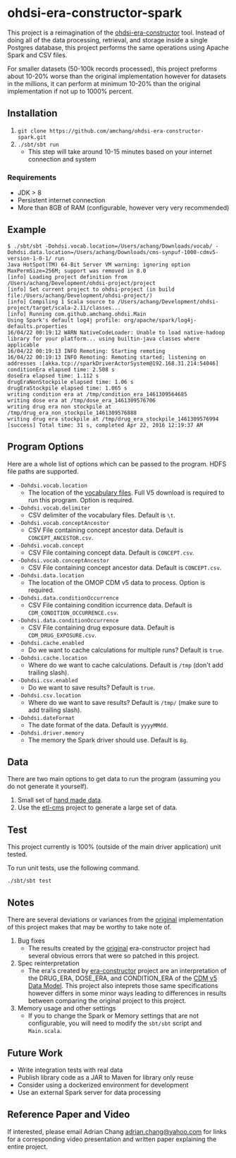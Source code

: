 # ohdsi-era-constructor-spark

This project is a reimagination of the [ohdsi-era-constructor](https://github.com/OHDSI/Era-Constructor) tool. Instead of doing all of the data processing, retrieval, and storage inside a single Postgres database, this project performs the same operations using Apache Spark and CSV files. 

For smaller datasets (50-100k records processed), this project preforms about 10-20% worse than the original implementation however for datasets in the millions, it can perform at minimum 10-20% than the original implementation if not up to 1000% percent.

## Installation

1. `git clone https://github.com/amchang/ohdsi-era-constructor-spark.git`
2. `./sbt/sbt run`
    * This step will take around 10-15 minutes based on your internet connection and system
    
### Requirements

* JDK > 8
* Persistent internet connection
* More than 8GB of RAM (configurable, however very very recommended)

## Example

```
$ ./sbt/sbt -Dohdsi.vocab.location=/Users/achang/Downloads/vocab/ -Dohdsi.data.location=/Users/achang/Downloads/cms-synpuf-1000-cdmv5-version-1-0-1/ run
Java HotSpot(TM) 64-Bit Server VM warning: ignoring option MaxPermSize=256M; support was removed in 8.0
[info] Loading project definition from /Users/achang/Development/ohdsi-project/project
[info] Set current project to ohdsi-project (in build file:/Users/achang/Development/ohdsi-project/)
[info] Compiling 1 Scala source to /Users/achang/Development/ohdsi-project/target/scala-2.11/classes...
[info] Running com.github.amchang.ohdsi.Main
Using Spark's default log4j profile: org/apache/spark/log4j-defaults.properties
16/04/22 00:19:12 WARN NativeCodeLoader: Unable to load native-hadoop library for your platform... using builtin-java classes where applicable
16/04/22 00:19:13 INFO Remoting: Starting remoting
16/04/22 00:19:13 INFO Remoting: Remoting started; listening on addresses :[akka.tcp://sparkDriverActorSystem@192.168.31.214:54046]
conditionEra elapsed time: 2.508 s
doseEra elapsed time: 1.112 s
drugEraNonStockpile elapsed time: 1.06 s
drugEraStockpile elapsed time: 1.065 s
writing condition era at /tmp/condition_era_1461309564685
writing dose era at /tmp/dose_era_1461309576706
writing drug era non stockpile at /tmp/drug_era_non_stockpile_1461309576888
writing drug era stockpile at /tmp/drug_era_stockpile_1461309576994
[success] Total time: 31 s, completed Apr 22, 2016 12:19:37 AM

```

## Program Options

Here are a whole list of options which can be passed to the program. HDFS file paths are supported.

* `-Dohdsi.vocab.location`
    * The location of the [vocabulary files](http://www.ohdsi.org/web/athena/). Full V5 download is required to run this program. Option is required.
* `-Dohdsi.vocab.delimiter`
    * CSV delimiter of the vocabulary files. Default is `\t`.     
* `-Dohdsi.vocab.conceptAncestor`
    * CSV File containing concept ancestor data. Default is `CONCEPT_ANCESTOR.csv`.
* `-Dohdsi.vocab.concept`
    * CSV File containing concept data. Default is `CONCEPT.csv`.
* `-Dohdsi.vocab.conceptAncestor`
    * CSV File containing concept ancestor data. Default is `CONCEPT.csv`.
* `-Dohdsi.data.location`
    * The location of the OMOP CDM v5 data to process. Option is required.
* `-Dohdsi.data.conditionOccurrence`
    * CSV File containing condition iccurrence data. Default is `CDM_CONDITION_OCCURRENCE.csv`.
* `-Dohdsi.data.conditionOccurrence`
    * CSV File containing drug exposure data. Default is `CDM_DRUG_EXPOSURE.csv`.
* `-Dohdsi.cache.enabled`
    * Do we want to cache calculations for multiple runs? Default is `true`.
* `-Dohdsi.cache.location`
    * Where do we want to cache calculations. Default is `/tmp` (don't add trailing slash).
* `-Dohdsi.csv.enabled`
    * Do we want to save results? Default is `true`.
* `-Dohdsi.csv.location`
    * Where do we want to save results? Default is `/tmp/` (make sure to add trailing slash).
* `-Dohdsi.dateFormat`
    * The date format of the data. Default is `yyyyMMdd`.
* `-Dohdsi.driver.memory`
    * The memory the Spark driver should use. Default is `8g`.

## Data

There are two main options to get data to run the program (assuming you do not generate it yourself).

1. Small set of [hand made data](http://forums.ohdsi.org/t/1k-sample-of-simulated-cms-synpuf-data-in-cdmv5-format-available-for-download/728).
2. Use the [etl-cms](https://github.com/OHDSI/ETL-CMS/tree/unm-improvements/python_etl) project to generate a large set of data.

## Test

This project currently is 100% (outside of the main driver application) unit tested.

To run unit tests, use the following command.

`./sbt/sbt test`

## Notes

There are several deviations or variances from the [original](https://github.com/OHDSI/Era-Constructor) implementation of this project makes that may be worthy to take note of.

1. Bug fixes
    * The results created by the [original](https://github.com/OHDSI/Era-Constructor) era-constructor project had several obvious errors that were so patched in this project.
2. Spec reinterpretation
    * The era's created by [era-constructor](https://github.com/OHDSI/Era-Constructor) project are an interpretation of the DRUG_ERA, DOSE_ERA, and CONDITION_ERA of the [CDM v5 Data Model](http://www.ohdsi.org/web/wiki/doku.php?id=documentation:cdm:standardized_derived_elements). This project also inteprets those same specifications however differs in some minor ways leading to differences in results between comparing the original project to this project.
3. Memory usage and other settings
    * If you to change the Spark or Memory settings that are not configurable, you will need to modify the `sbt/sbt` script and `Main.scala`.

## Future Work

* Write integration tests with real data
* Publish library code as a JAR to Maven for library only reuse
* Consider using a dockerized environment for development
* Use an external Spark server for data processing

## Reference Paper and Video

If interested, please email Adrian Chang <adrian.chang@yahoo.com> for links for a corresponding video presentation and written paper explaining the entire project.